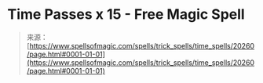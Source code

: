 <!--yml

category: 未分类

date: 2024-06-12 19:03:00

-->

# Time Passes x 15 - Free Magic Spell

> 来源：[https://www.spellsofmagic.com/spells/trick_spells/time_spells/20260/page.html#0001-01-01](https://www.spellsofmagic.com/spells/trick_spells/time_spells/20260/page.html#0001-01-01)
